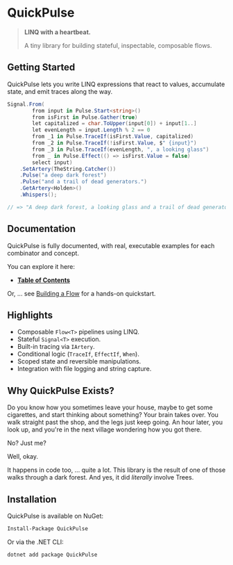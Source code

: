 # QuickPulse

> **LINQ with a heartbeat.**
>
> A tiny library for building stateful, inspectable, composable flows.

## Getting Started

QuickPulse lets you write LINQ expressions that react to values, accumulate state, and emit traces along the way.

```csharp
Signal.From(
        from input in Pulse.Start<string>()
        from isFirst in Pulse.Gather(true)
        let capitalized = char.ToUpper(input[0]) + input[1..]
        let evenLength = input.Length % 2 == 0
        from _1 in Pulse.TraceIf(isFirst.Value, capitalized)
        from _2 in Pulse.TraceIf(!isFirst.Value, $" {input}")
        from _3 in Pulse.TraceIf(evenLength, ", a looking glass")
        from _ in Pulse.Effect(() => isFirst.Value = false)
        select input)
    .SetArtery(TheString.Catcher())
    .Pulse("a deep dark forest")
    .Pulse("and a trail of dead generators.")
    .GetArtery<Holden>()
    .Whispers();

// => "A deep dark forest, a looking glass and a trail of dead generators."
```

## Documentation

QuickPulse is fully documented, with real, executable examples for each combinator and concept.

You can explore it here:

* **[Table of Contents](./Docs/TOC.md)**

Or, ... see [Building a Flow](./Docs/BuildingAFlow.md) for a hands-on quickstart.

## Highlights

* Composable `Flow<T>` pipelines using LINQ.
* Stateful `Signal<T>` execution.
* Built-in tracing via `IArtery`.
* Conditional logic (`TraceIf`, `EffectIf`, `When`).
* Scoped state and reversible manipulations.
* Integration with file logging and string capture.

## Why QuickPulse Exists?

Do you know how you sometimes leave your house, maybe to get some cigarettes, and start thinking about something?
Your brain takes over.
You walk straight past the shop, and the legs just keep going.
An hour later, you look up, and you're in the next village wondering how you got there.

No? Just me?

Well, okay.

It happens in code too, ... quite a lot.
This library is the result of one of those walks through a dark forest.
And yes, it did *literally* involve Trees.


## Installation

QuickPulse is available on NuGet:

```bash
Install-Package QuickPulse
```

Or via the .NET CLI:

```bash
dotnet add package QuickPulse
```


